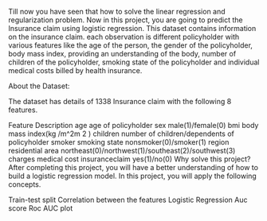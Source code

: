 Till now you have seen that how to solve the linear regression and regularization problem. Now in this project, you are going to predict the Insurance claim using logistic regression. This dataset contains information on the insurance claim. each observation is different policyholder with various features like the age of the person, the gender of the policyholder, body mass index, providing an understanding of the body, number of children of the policyholder, smoking state of the policyholder and individual medical costs billed by health insurance.

About the Dataset:

The dataset has details of 1338 Insurance claim with the following 8 features.

Feature	Description
age	age of policyholder
sex	male(1)/female(0)
bmi	body mass index(kg /m^2m 
2
 )
children	number of children/dependents of policyholder
smoker	smoking state nonsmoker(0)/smoker(1)
region	residential area northeast(0)/northwest(1)/southeast(2)/southwest(3)
charges	medical cost
insuranceclaim	yes(1)/no(0)
Why solve this project?
After completing this project, you will have a better understanding of how to build a logistic regression model. In this project, you will apply the following concepts.

Train-test split
Correlation between the features
Logistic Regression
Auc score
Roc AUC plot